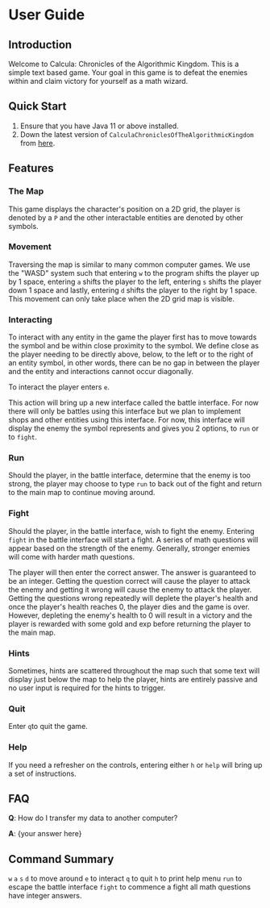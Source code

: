# User Guide

## Introduction

Welcome to Calcula: Chronicles of the Algorithmic Kingdom. This is a simple text based
game. Your goal in this game is to defeat the enemies within and claim victory for yourself as a 
math wizard.

## Quick Start


1. Ensure that you have Java 11 or above installed.
1. Down the latest version of `CalculaChroniclesOfTheAlgorithmicKingdom` from [here](https://github.com/AY2324S2-CS2113-W12-3/tp/releases).

## Features 

### The Map
This game displays the character's position on a 2D grid, the player is denoted by a `P` 
and the other interactable entities are denoted by other symbols.

### Movement
Traversing the map is similar to many common computer games. We use the "WASD" system such that
entering `w` to the program shifts the player up by 1 space, entering `a` shifts the player to the left,
entering `s` shifts the player down 1 space and lastly, entering `d` shifts the player to the right by 1 space.
This movement can only take place when the 2D grid map is visible.


### Interacting 

To interact with any entity in the game the player first has to move towards the symbol and be within close proximity
to the symbol. We define close as the player needing to be directly above, below, to the left or to the right of an
entity symbol, in other words, there can be no gap in between the player and the entity and interactions cannot occur
diagonally. 

To interact the player enters `e`. 

This action will bring up a new interface called the battle interface. For now there will only be battles using this 
interface but we plan to implement shops and other entities using this interface. For now, this interface will display 
the enemy the symbol represents and gives you 2 options, to `run` or to `fight`.

### Run 

Should the player, in the battle interface, determine that the enemy is too strong, the player may choose to type `run` 
to back out of the fight and return to the main map to continue moving around.

### Fight

Should the player, in the battle interface, wish to fight the enemy. Entering `fight` in the battle interface will 
start a fight. A series of math questions will appear based on the strength of the enemy. Generally, stronger enemies
will come with harder math questions. 

The player will then enter the correct answer. The answer is guaranteed to be an integer. Getting the question correct
will cause the player to attack the enemy and getting it wrong will cause the enemy to attack the player. Getting the 
questions wrong repeatedly will deplete the player's health and once the player's health reaches 0, the player dies and 
the game is over. However, depleting the enemy's health to 0 will result in a victory and the player is rewarded with 
some gold and exp before returning the player to the main map. 

### Hints

Sometimes, hints are scattered throughout the map such that some text will display just below the map to help the player,
hints are entirely passive and no user input is required for the hints to trigger.

### Quit

Enter `q`to quit the game.


### Help

If you need a refresher on the controls, entering either `h` or `help` will bring up a set of instructions.





## FAQ

**Q**: How do I transfer my data to another computer? 

**A**: {your answer here}

## Command Summary

`w` `a` `s` `d` to move around
`e` to interact
`q` to quit
`h` to print help menu
`run` to escape the battle interface
`fight` to commence a fight
 all math questions have integer answers.

